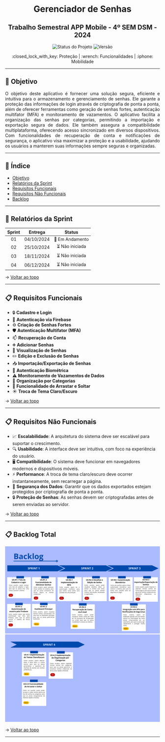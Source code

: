 <span id="topo">

<h1 align='center'>
  Gerenciador de Senhas
</h1>

<h2 align='center'>
  Trabalho Semestral APP Mobile - 4º SEM DSM - 2024
</h2>

<p align="center">
  <img src="https://img.shields.io/badge/status-em%20andamento-yellow" alt="Status do Projeto"> 
  <img src="https://img.shields.io/badge/vers%C3%A3o-1.0-blue" alt="Versão"> 
</p>

<p align='center'> 
  :closed_lock_with_key: Proteção | :wrench: Funcionalidades | :iphone: Mobilidade
</p>

---

## :dart: Objetivo

<p align='justify'>
O objetivo deste aplicativo é fornecer uma solução segura, eficiente e intuitiva para o armazenamento e gerenciamento de senhas. Ele garante a proteção das informações de login através de criptografia de ponta a ponta, além de oferecer ferramentas como geração de senhas fortes, autenticação multifator (MFA) e monitoramento de vazamentos. O aplicativo facilita a organização das senhas por categorias, permitindo a importação e exportação segura de dados. Ele também assegura a compatibilidade multiplataforma, oferecendo acesso sincronizado em diversos dispositivos. Com funcionalidades de recuperação de conta e notificações de segurança, o aplicativo visa maximizar a proteção e a usabilidade, ajudando os usuários a manterem suas informações sempre seguras e organizadas.
</p>

---

## :bookmark_tabs: Índice

- [Objetivo](#dart-objetivo)
- [Relatórios da Sprint](#relatorios)
- [Requisitos Funcionais](#funcionais)
- [Requisitos Não Funcionais](#nao-funcionais)
- [Backlog](#backlog)

---

<span id="relatorios">

## :pushpin: Relatórios da Sprint

| Sprint |  Entrega   |            Status           | 
|:------:|:----------:|:---------------------------:|
| 01     | 04/10/2024 | :construction: Em Andamento | 
| 02     | 25/10/2024 | :hourglass_flowing_sand: Não iniciada | 
| 03     | 18/11/2024 | :hourglass_flowing_sand: Não iniciada | 
| 04     | 06/12/2024 | :hourglass_flowing_sand: Não iniciada | 

→ [Voltar ao topo](#topo)

---

<span id="funcionais">

## :clipboard: Requisitos Funcionais

- :lock: **Cadastro e Login**
- :key: **Autenticação via Firebase**
- :gear: **Criação de Senhas Fortes**
- :shield: **Autenticação Multifator (MFA)**
- :mailbox: **Recuperação de Conta**
- :heavy_plus_sign: **Adicionar Senhas**
- :eyes: **Visualização de Senhas**
- :pencil2: **Edição e Exclusão de Senhas**
- :inbox_tray: **Importação/Exportação de Senhas**
- :closed_lock_with_key: **Autenticação Biométrica**
- :warning: **Monitoramento de Vazamentos de Dados**
- :file_folder: **Organização por Categorias**
- :arrows_counterclockwise: **Funcionalidade de Arrastar e Soltar**
- :sunny: **Troca de Tema Claro/Escuro**

→ [Voltar ao topo](#topo)

---

<span id="nao-funcionais">

## :clipboard: Requisitos Não Funcionais

- :chart_with_upwards_trend: **Escalabilidade**: A arquitetura do sistema deve ser escalável para suportar o crescimento.
- :mag: **Usabilidade**: A interface deve ser intuitiva, com foco na experiência do usuário.
- :desktop_computer: **Compatibilidade**: O sistema deve funcionar em navegadores modernos e dispositivos móveis.
- :zap: **Performance**: A troca de tema claro/escuro deve ocorrer instantaneamente, sem recarregar a página.
- :lock_with_ink_pen: **Segurança dos Dados**: Garantir que os dados exportados estejam protegidos por criptografia de ponta a ponta.
- :lock: **Proteção de Senhas**: As senhas devem ser criptografadas antes de serem enviadas ao servidor.

→ [Voltar ao topo](#topo)

---

<span id="backlog">

## :clipboard: Backlog Total

![Exemplo de Imagem](assets/images/Backlog_1.png)
![Exemplo de Imagem](assets/images/Backlog_2.png)

→ [Voltar ao topo](#topo)

---
